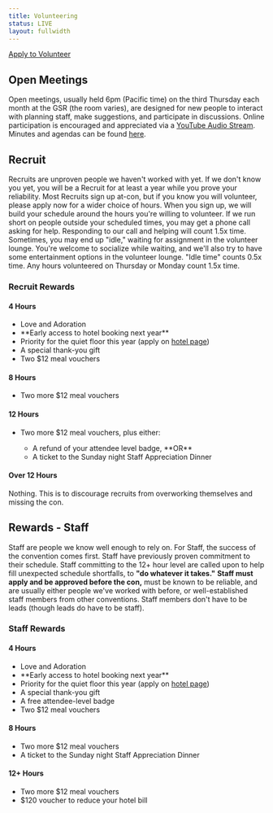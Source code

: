 ```yaml
---
title: Volunteering
status: LIVE
layout: fullwidth
---
```

<div class="page-wrapper">
<p class="textcenter"><a class="button" href="https://reg.goblfc.org/apply/volunteer">Apply to Volunteer</a></p>
</div>

<div class="one-full bg-one">
<div class="page-wrapper">

## Open Meetings

Open meetings, usually held 6pm (Pacific time) on the third Thursday each month at the GSR (the room varies), are designed for new people to interact with planning staff, make suggestions, and participate in discussions. Online participation is encouraged and appreciated via a <a href="https://www.youtube.com/c/BiggestlittlefurconOrg" target="_blank">YouTube Audio Stream</a>. Minutes and agendas can be found <a href="https://drive.google.com/folderview?id=0B93xZv0lzNSAaW1yTFh3a2JkQlU" target="_blank">here</a>.

<!--<small>**NOTE**: Sometimes the date and time are different, check <a href="http://www.twitter.com/biggestlittlefc" target="_blank">Twitter</a> for updates.</small>

- **Thursday Feb 15, GSR, Whitney Room.** 6pm for leads and 2nds, 7pm for general session-->

<div class="clear"></div>
</div>
</div>

<div class="one-full bg-two">
<div class="page-wrapper">

## Recruit
Recruits are unproven people we haven't worked with yet. If we don't know you yet, you will be a Recruit for at least a year while you prove your reliability. Most Recruits sign up at-con, but if you know you will volunteer, please apply now for a wider choice of hours.
  When you sign up, we will build your schedule around the hours you're willing to volunteer. If we run short on people outside your scheduled times, you may get a phone call asking for help. Responding to our call and helping will count 1.5x time.
  Sometimes, you may end up "idle," waiting for assignment in the volunteer lounge. You're welcome to socialize while waiting, and we'll also try to have some entertainment options in the volunteer lounge. "Idle time" counts 0.5x time.
  Any hours volunteered on Thursday or Monday count 1.5x time.

### Recruit Rewards
  
#### 4 Hours
<ul><li>Love and Adoration</li>
<li>**Early access to hotel booking next year**</li>
<li>Priority for the quiet floor this year (apply on <a href="/hotel/">hotel page</a>)</li>
<li>A special thank-you gift</li>
<li>Two $12 meal vouchers</li></ul>

#### 8 Hours
<ul><li>Two more $12 meal vouchers</li></ul>

#### 12 Hours
<ul><li>Two more $12 meal vouchers, plus either:</li>
<ul><li>A refund of your attendee level badge, **OR**</li>
<li>A ticket to the Sunday night Staff Appreciation Dinner</li></ul></ul>

#### Over 12 Hours
Nothing. This is to discourage recruits from overworking themselves and missing the con.

## Rewards - Staff
Staff are people we know well enough to rely on. For Staff, the success of the convention comes first. Staff have previously proven commitment to their schedule. Staff committing to the 12+ hour level are called upon to help fill unexpected schedule shortfalls, to **"do whatever it takes."**
  **Staff must apply and be approved before the con,** must be known to be reliable, and are usually either people we've worked with before, or well-established staff members from other conventions.
  Staff members don't have to be leads (though leads do have to be staff).

### Staff Rewards

#### 4 Hours
<ul><li>Love and Adoration</li>
<li>**Early access to hotel booking next year**</li>
<li>Priority for the quiet floor this year (apply on <a href="/hotel/">hotel page</a>)</li>
<li>A special thank-you gift</li>
<li>A free attendee-level badge</li>
<li>Two $12 meal vouchers</li></ul>

#### 8 Hours
<ul><li>Two more $12 meal vouchers</li>
<li>A ticket to the Sunday night Staff Appreciation Dinner</li></ul>

#### 12+ Hours
<ul><li>Two more $12 meal vouchers</li>
<li>$120 voucher to reduce your hotel bill</li></ul>

<div class="clear"></div>
</div>
</div>
